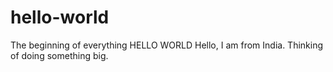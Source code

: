 # hello-world
The beginning of everything HELLO WORLD
Hello, I am from India. Thinking of doing something big.
